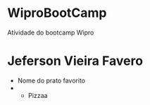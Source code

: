 # WiproBootCamp
Atividade do bootcamp Wipro

# Jeferson Vieira Favero
- Nome do prato favorito
- - Pizzaa
